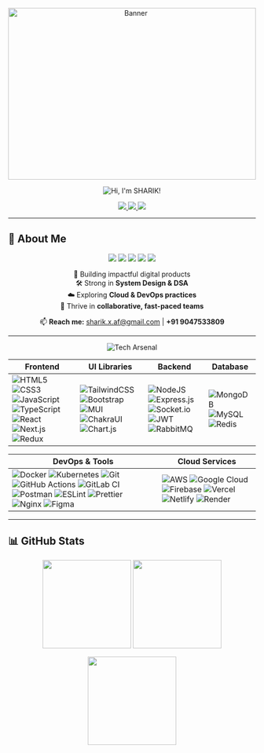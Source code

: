 <!-- Banner -->
<p align="center">
  <img src="https://cdna.artstation.com/p/assets/images/images/036/822/576/original/karina-formanova-cover-final.gif?1618727960" 
       alt="Banner" 
       width="100%" height="350px"/>
</p>

<!-- Dark Themed Title -->
<p align="center">
  <img src="https://img.shields.io/badge/Hi%2C%20I'm%20SHARIK!-0D1117?style=for-the-badge&logo=github&logoColor=00F7FF&labelColor=0D1117&color=0D1117" alt="Hi, I'm SHARIK!" />
</p>


<!-- Social Links -->
<p align="center">
  <a href="https://www.linkedin.com/in/Anmol-Baranwal/">
    <img src="https://img.shields.io/badge/LinkedIn-121212?style=for-the-badge&logo=linkedin&logoColor=0A66C2" />
  </a>
  <a href="http://anmolbaranwal.com/">
    <img src="https://img.shields.io/badge/Portfolio-121212?style=for-the-badge&logo=vercel&logoColor=white" />
  </a>
  <a href="mailto:hi@anmolbaranwal.com">
    <img src="https://img.shields.io/badge/Email-121212?style=for-the-badge&logo=gmail&logoColor=D14836" />
  </a>
</p>

---

## 💫 About Me  

<p align="center">
  <img src="https://img.shields.io/badge/Full--Stack%20Developer-121212?style=for-the-badge&logo=visualstudiocode&logoColor=007ACC" />
  <img src="https://img.shields.io/badge/MERN%20Stack-121212?style=for-the-badge&logo=mongodb&logoColor=47A248" />
  <img src="https://img.shields.io/badge/Frontend%20Developer-121212?style=for-the-badge&logo=react&logoColor=61DAFB" />
  <img src="https://img.shields.io/badge/Backend%20Developer-121212?style=for-the-badge&logo=node.js&logoColor=339933" />
  <img src="https://img.shields.io/badge/Problem%20Solver-121212?style=for-the-badge&logo=codeforces&logoColor=F39C12" />
</p>



<p align="center">
  🚀 Building impactful digital products <br/>
  🛠 Strong in <b>System Design & DSA</b> <br/>
  ☁️ Exploring <b>Cloud & DevOps practices</b> <br/>
  🤝 Thrive in <b>collaborative, fast-paced teams</b> <br/>
</p>

<p align="center">
  📫 <b>Reach me:</b> <a href="mailto:sharik.x.af@gmail.com">sharik.x.af@gmail.com</a> | <b>+91 9047533809</b>
</p>

---

<p align="center">
  <img src="https://img.shields.io/badge/Code%20Craftsman-121212?style=for-the-badge&logo=github&logoColor=white" alt="Tech Arsenal" />
</p>

| **Frontend** | **UI Libraries** | **Backend** | **Database** |
|--------------|------------------|-------------|--------------|
| ![HTML5](https://img.shields.io/badge/html5-121212?style=for-the-badge&logo=html5&logoColor=E34F26) ![CSS3](https://img.shields.io/badge/css3-121212?style=for-the-badge&logo=css3&logoColor=1572B6) ![JavaScript](https://img.shields.io/badge/javascript-121212?style=for-the-badge&logo=javascript&logoColor=F7DF1E) ![TypeScript](https://img.shields.io/badge/typescript-121212?style=for-the-badge&logo=typescript&logoColor=3178C6) ![React](https://img.shields.io/badge/react-121212?style=for-the-badge&logo=react&logoColor=61DAFB) ![Next.js](https://img.shields.io/badge/next.js-121212?style=for-the-badge&logo=nextdotjs&logoColor=white) ![Redux](https://img.shields.io/badge/redux-121212?style=for-the-badge&logo=redux&logoColor=764ABC) | ![TailwindCSS](https://img.shields.io/badge/tailwindcss-121212?style=for-the-badge&logo=tailwindcss&logoColor=38B2AC) ![Bootstrap](https://img.shields.io/badge/bootstrap-121212?style=for-the-badge&logo=bootstrap&logoColor=8511FA) ![MUI](https://img.shields.io/badge/mui-121212?style=for-the-badge&logo=mui&logoColor=007FFF) ![ChakraUI](https://img.shields.io/badge/chakraui-121212?style=for-the-badge&logo=chakraui&logoColor=4ED1C5) ![Chart.js](https://img.shields.io/badge/chart.js-121212?style=for-the-badge&logo=chart.js&logoColor=F5788D) | ![NodeJS](https://img.shields.io/badge/node.js-121212?style=for-the-badge&logo=node.js&logoColor=6DA55F) ![Express.js](https://img.shields.io/badge/express.js-121212?style=for-the-badge&logo=express&logoColor=61DAFB) ![Socket.io](https://img.shields.io/badge/socket.io-121212?style=for-the-badge&logo=socket.io&logoColor=white) ![JWT](https://img.shields.io/badge/JWT-121212?style=for-the-badge&logo=jsonwebtokens&logoColor=white) ![RabbitMQ](https://img.shields.io/badge/rabbitmq-121212?style=for-the-badge&logo=rabbitmq&logoColor=FF6600) | ![MongoDB](https://img.shields.io/badge/mongodb-121212?style=for-the-badge&logo=mongodb&logoColor=4EA94B) ![MySQL](https://img.shields.io/badge/mysql-121212?style=for-the-badge&logo=mysql&logoColor=4479A1) ![Redis](https://img.shields.io/badge/redis-121212?style=for-the-badge&logo=redis&logoColor=DD0031) |

| **DevOps & Tools** | **Cloud Services** |
|---------------------|--------------------|
| ![Docker](https://img.shields.io/badge/docker-121212?style=for-the-badge&logo=docker&logoColor=0db7ed) ![Kubernetes](https://img.shields.io/badge/kubernetes-121212?style=for-the-badge&logo=kubernetes&logoColor=326ce5) ![Git](https://img.shields.io/badge/git-121212?style=for-the-badge&logo=git&logoColor=F05033) ![GitHub Actions](https://img.shields.io/badge/github%20actions-121212?style=for-the-badge&logo=githubactions&logoColor=2671E5) ![GitLab CI](https://img.shields.io/badge/gitlab-121212?style=for-the-badge&logo=gitlab&logoColor=FC6D26) ![Postman](https://img.shields.io/badge/postman-121212?style=for-the-badge&logo=postman&logoColor=FF6C37) ![ESLint](https://img.shields.io/badge/eslint-121212?style=for-the-badge&logo=eslint&logoColor=4B3263) ![Prettier](https://img.shields.io/badge/prettier-121212?style=for-the-badge&logo=prettier&logoColor=F7B93E) ![Nginx](https://img.shields.io/badge/nginx-121212?style=for-the-badge&logo=nginx&logoColor=009639) ![Figma](https://img.shields.io/badge/figma-121212?style=for-the-badge&logo=figma&logoColor=F24E1E) | ![AWS](https://img.shields.io/badge/AWS-121212?style=for-the-badge&logo=amazonaws&logoColor=FF9900) ![Google Cloud](https://img.shields.io/badge/googlecloud-121212?style=for-the-badge&logo=googlecloud&logoColor=4285F4) ![Firebase](https://img.shields.io/badge/firebase-121212?style=for-the-badge&logo=firebase&logoColor=FFCA28) ![Vercel](https://img.shields.io/badge/vercel-121212?style=for-the-badge&logo=vercel&logoColor=white) ![Netlify](https://img.shields.io/badge/netlify-121212?style=for-the-badge&logo=netlify&logoColor=00C7B7) ![Render](https://img.shields.io/badge/render-121212?style=for-the-badge&logo=render&logoColor=46E3B7) |

---

## 📊 GitHub Stats  

<p align="center">
  <img src="https://github-readme-stats.vercel.app/api?username=SHARIK0M&show_icons=true&theme=tokyonight&hide_border=true" height="180px"/>
  <img src="https://github-readme-streak-stats.herokuapp.com/?user=SHARIK0M&theme=tokyonight&hide_border=true" height="180px"/>
</p>

<p align="center">
  <img src="https://github-readme-stats.vercel.app/api/top-langs/?username=SHARIK0M&layout=compact&theme=tokyonight&hide_border=true" height="180px"/>
</p>
